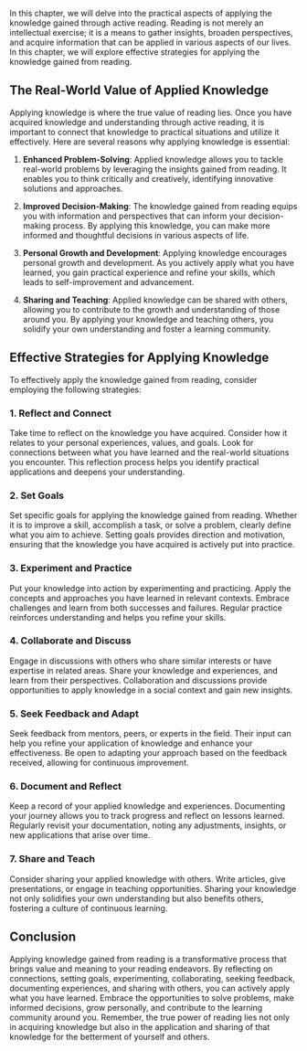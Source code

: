 
In this chapter, we will delve into the practical aspects of applying the knowledge gained through active reading. Reading is not merely an intellectual exercise; it is a means to gather insights, broaden perspectives, and acquire information that can be applied in various aspects of our lives. In this chapter, we will explore effective strategies for applying the knowledge gained from reading.

The Real-World Value of Applied Knowledge
-----------------------------------------

Applying knowledge is where the true value of reading lies. Once you have acquired knowledge and understanding through active reading, it is important to connect that knowledge to practical situations and utilize it effectively. Here are several reasons why applying knowledge is essential:

1. **Enhanced Problem-Solving**: Applied knowledge allows you to tackle real-world problems by leveraging the insights gained from reading. It enables you to think critically and creatively, identifying innovative solutions and approaches.

2. **Improved Decision-Making**: The knowledge gained from reading equips you with information and perspectives that can inform your decision-making process. By applying this knowledge, you can make more informed and thoughtful decisions in various aspects of life.

3. **Personal Growth and Development**: Applying knowledge encourages personal growth and development. As you actively apply what you have learned, you gain practical experience and refine your skills, which leads to self-improvement and advancement.

4. **Sharing and Teaching**: Applied knowledge can be shared with others, allowing you to contribute to the growth and understanding of those around you. By applying your knowledge and teaching others, you solidify your own understanding and foster a learning community.

Effective Strategies for Applying Knowledge
-------------------------------------------

To effectively apply the knowledge gained from reading, consider employing the following strategies:

### 1. **Reflect and Connect**

Take time to reflect on the knowledge you have acquired. Consider how it relates to your personal experiences, values, and goals. Look for connections between what you have learned and the real-world situations you encounter. This reflection process helps you identify practical applications and deepens your understanding.

### 2. **Set Goals**

Set specific goals for applying the knowledge gained from reading. Whether it is to improve a skill, accomplish a task, or solve a problem, clearly define what you aim to achieve. Setting goals provides direction and motivation, ensuring that the knowledge you have acquired is actively put into practice.

### 3. **Experiment and Practice**

Put your knowledge into action by experimenting and practicing. Apply the concepts and approaches you have learned in relevant contexts. Embrace challenges and learn from both successes and failures. Regular practice reinforces understanding and helps you refine your skills.

### 4. **Collaborate and Discuss**

Engage in discussions with others who share similar interests or have expertise in related areas. Share your knowledge and experiences, and learn from their perspectives. Collaboration and discussions provide opportunities to apply knowledge in a social context and gain new insights.

### 5. **Seek Feedback and Adapt**

Seek feedback from mentors, peers, or experts in the field. Their input can help you refine your application of knowledge and enhance your effectiveness. Be open to adapting your approach based on the feedback received, allowing for continuous improvement.

### 6. **Document and Reflect**

Keep a record of your applied knowledge and experiences. Documenting your journey allows you to track progress and reflect on lessons learned. Regularly revisit your documentation, noting any adjustments, insights, or new applications that arise over time.

### 7. **Share and Teach**

Consider sharing your applied knowledge with others. Write articles, give presentations, or engage in teaching opportunities. Sharing your knowledge not only solidifies your own understanding but also benefits others, fostering a culture of continuous learning.

Conclusion
----------

Applying knowledge gained from reading is a transformative process that brings value and meaning to your reading endeavors. By reflecting on connections, setting goals, experimenting, collaborating, seeking feedback, documenting experiences, and sharing with others, you can actively apply what you have learned. Embrace the opportunities to solve problems, make informed decisions, grow personally, and contribute to the learning community around you. Remember, the true power of reading lies not only in acquiring knowledge but also in the application and sharing of that knowledge for the betterment of yourself and others.
